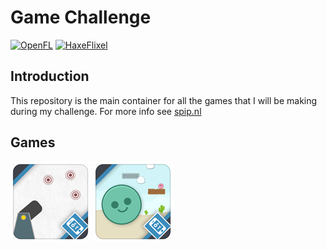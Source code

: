 # Game Challenge
[![OpenFL](http://img.shields.io/badge/OpenFL-3.3.5-brightgreen.svg)](http://www.openfl.org/) [![HaxeFlixel](http://img.shields.io/badge/HaxeFlixel-3.3.11-brightgreen.svg)](http://haxeflixel.com/)

## Introduction
This repository is the main container for all the games that I will be making during my challenge.
For more info see [spip.nl](http://spip.nl)

## Games
[![Shoot the Targets!](game1/appicon.png)](game1)
[![Skyroll](game2/appicon.png)](game2)
